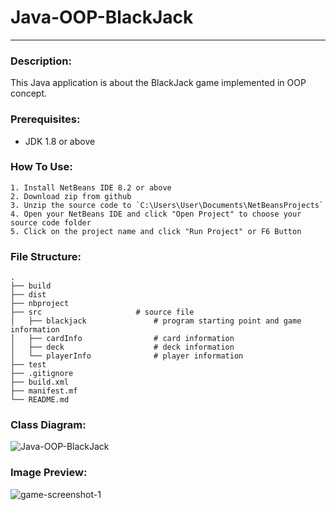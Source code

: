 # Java-OOP-BlackJack
********************************
### Description:
This Java application is about the BlackJack game implemented in OOP concept.

### Prerequisites:
- JDK 1.8 or above

### How To Use:
```
1. Install NetBeans IDE 8.2 or above
2. Download zip from github
3. Unzip the source code to `C:\Users\User\Documents\NetBeansProjects`
4. Open your NetBeans IDE and click "Open Project" to choose your source code folder
5. Click on the project name and click "Run Project" or F6 Button
```

### File Structure:

	.
	├── build
	├── dist
	├── nbproject
	├── src						# source file
	│   ├── blackjack				# program starting point and game information
	│   ├── cardInfo				# card information
	│   ├── deck					# deck information
	│   └── playerInfo				# player information
	├── test
	├── .gitignore
	├── build.xml
	├── manifest.mf
	└── README.md


### Class Diagram:
![Java-OOP-BlackJack](https://user-images.githubusercontent.com/39684332/62007751-ee65ec80-b183-11e9-959a-9ca943340ae0.png)

### Image Preview:
![game-screenshot-1](https://user-images.githubusercontent.com/39684332/62007791-6207f980-b184-11e9-9cd0-6c61e6ec1734.JPG)
